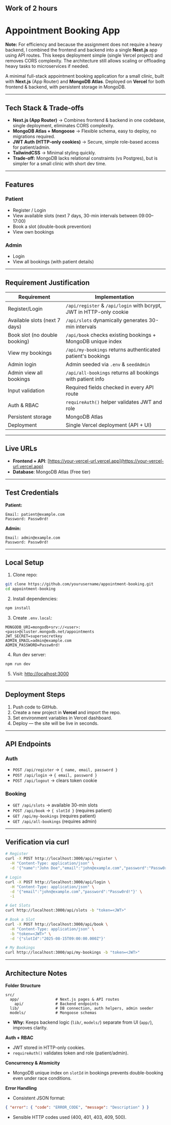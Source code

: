 Work of 2  hours 
---

# Appointment Booking App

**Note:** For efficiency and because the assignment does not require a heavy backend, I combined the frontend and backend into a single **Next.js** app using API routes. This keeps deployment simple (single Vercel project) and removes CORS complexity. The architecture still allows scaling or offloading heavy tasks to microservices if needed.

A minimal full-stack appointment booking application for a small clinic, built with **Next.js** (App Router) and **MongoDB Atlas**.
Deployed on **Vercel** for both frontend & backend, with persistent storage in MongoDB.

---

## **Tech Stack & Trade-offs**

* **Next.js (App Router)** → Combines frontend & backend in one codebase, single deployment, eliminates CORS complexity.
* **MongoDB Atlas + Mongoose** → Flexible schema, easy to deploy, no migrations required.
* **JWT Auth (HTTP-only cookies)** → Secure, simple role-based access for patient/admin.
* **TailwindCSS** → Minimal styling quickly.
* **Trade-off:** MongoDB lacks relational constraints (vs Postgres), but is simpler for a small clinic with short dev time.

---

## **Features**

### Patient

* Register / Login
* View available slots (next 7 days, 30-min intervals between 09:00–17:00)
* Book a slot (double-book prevention)
* View own bookings

### Admin

* Login
* View all bookings (with patient details)

---

## **Requirement Justification**

| Requirement                   | Implementation                                                      |
| ----------------------------- | ------------------------------------------------------------------- |
| Register/Login                | `/api/register` & `/api/login` with bcrypt, JWT in HTTP-only cookie |
| Available slots (next 7 days) | `/api/slots` dynamically generates 30-min intervals                 |
| Book slot (no double booking) | `/api/book` checks existing bookings + MongoDB unique index         |
| View my bookings              | `/api/my-bookings` returns authenticated patient's bookings         |
| Admin login                   | Admin seeded via `.env` & `seedAdmin`                               |
| Admin view all bookings       | `/api/all-bookings` returns all bookings with patient info          |
| Input validation              | Required fields checked in every API route                          |
| Auth & RBAC                   | `requireAuth()` helper validates JWT and role                       |
| Persistent storage            | MongoDB Atlas                                                       |
| Deployment                    | Single Vercel deployment (API + UI)                                 |

---

## **Live URLs**

* **Frontend + API**: [https://your-vercel-url.vercel.app](https://your-vercel-url.vercel.app)
* **Database**: MongoDB Atlas (Free tier)

---

## **Test Credentials**

**Patient:**

```
Email: patient@example.com
Password: Passw0rd!
```

**Admin:**

```
Email: admin@example.com
Password: Passw0rd!
```

---

## **Local Setup**

1. Clone repo:

```bash
git clone https://github.com/yourusername/appointment-booking.git
cd appointment-booking
```

2. Install dependencies:

```bash
npm install
```

3. Create `.env.local`:

```env
MONGODB_URI=mongodb+srv://<user>:<pass>@cluster.mongodb.net/appointments
JWT_SECRET=supersecretkey
ADMIN_EMAIL=admin@example.com
ADMIN_PASSWORD=Passw0rd!
```

4. Run dev server:

```bash
npm run dev
```

5. Visit: [http://localhost:3000](http://localhost:3000)

---

## **Deployment Steps**

1. Push code to GitHub.
2. Create a new project in **Vercel** and import the repo.
3. Set environment variables in Vercel dashboard.
4. Deploy — the site will be live in seconds.

---

## **API Endpoints**

### Auth

* `POST /api/register` → `{ name, email, password }`
* `POST /api/login` → `{ email, password }`
* `POST /api/logout` → clears token cookie

### Booking

* `GET /api/slots` → available 30-min slots
* `POST /api/book` → `{ slotId }` (requires patient)
* `GET /api/my-bookings` (requires patient)
* `GET /api/all-bookings` (requires admin)

---

## **Verification via curl**

```bash
# Register
curl -X POST http://localhost:3000/api/register \
  -H "Content-Type: application/json" \
  -d '{"name":"John Doe","email":"john@example.com","password":"Passw0rd!"}'

# Login
curl -X POST http://localhost:3000/api/login \
  -H "Content-Type: application/json" \
  -d '{"email":"john@example.com","password":"Passw0rd!"}' \
  -i

# Get Slots
curl http://localhost:3000/api/slots -b "token=<JWT>"

# Book a Slot
curl -X POST http://localhost:3000/api/book \
  -H "Content-Type: application/json" \
  -b "token=<JWT>" \
  -d '{"slotId":"2025-08-15T09:00:00.000Z"}'

# My Bookings
curl http://localhost:3000/api/my-bookings -b "token=<JWT>"
```

---

## **Architecture Notes**

**Folder Structure**

```
src/
  app/                # Next.js pages & API routes
    api/              # Backend endpoints
  lib/                # DB connection, auth helpers, admin seeder
  models/             # Mongoose schemas
```

* **Why:** Keeps backend logic (`lib/`, `models/`) separate from UI (`app/`), improves clarity.

**Auth + RBAC**

* JWT stored in HTTP-only cookies.
* `requireAuth()` validates token and role (patient/admin).

**Concurrency & Atomicity**

* MongoDB unique index on `slotId` in bookings prevents double-booking even under race conditions.

**Error Handling**

* Consistent JSON format:

```json
{ "error": { "code": "ERROR_CODE", "message": "Description" } }
```

* Sensible HTTP codes used (400, 401, 403, 409, 500).

<!-- ---

## **Known Limitations & Next Steps**

* No frontend logout button (API `/api/logout` works).
* Slots generated dynamically, not persisted — could pre-generate for high load.
* No unit tests (can add Jest tests for API routes).
* Rate limiting not implemented — could add for brute-force prevention.

---

## **Submission Checklist**

* [x] Frontend URL
* [x] API URL (same as frontend)
* [x] Patient/Admin test credentials
* [x] Public repo
* [x] Local run steps verified
* [x] Curl verification steps included
* [x] Architecture notes in README
* [x] Known limitations documented

---
 -->
